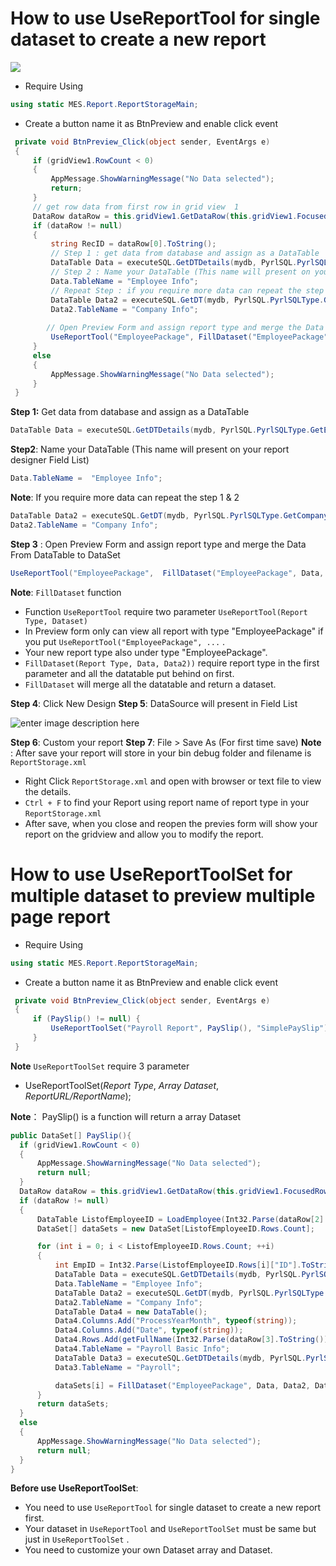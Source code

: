 # How to use UseReportTool for single dataset to create a new report 
![](https://i.ibb.co/zfxHRzN/image.png)

- Require Using 
```csharp
using static MES.Report.ReportStorageMain;
```

- Create a button name it as BtnPreview and enable click event 


```csharp
 private void BtnPreview_Click(object sender, EventArgs e)
 {
     if (gridView1.RowCount < 0)
     {
         AppMessage.ShowWarningMessage("No Data selected");
         return;
     }
     // get row data from first row in grid view  1
     DataRow dataRow = this.gridView1.GetDataRow(this.gridView1.FocusedRowHandle);
     if (dataRow != null)
     {
         string RecID = dataRow[0].ToString();
         // Step 1 : get data from database and assign as a DataTable 
         DataTable Data = executeSQL.GetDTDetails(mydb, PyrlSQL.PyrlSQLType.GetEmployeeData, RecID);
         // Step 2 : Name your DataTable (This name will present on your report designer datasource section)
         Data.TableName = "Employee Info";
         // Repeat Step : if you require more data can repeat the step
         DataTable Data2 = executeSQL.GetDT(mydb, PyrlSQL.PyrlSQLType.GetCompanyGeneralDT);
         Data2.TableName = "Company Info";
			
		// Open Preview Form and assign report type and merge the Data From DataTable to DataSet
         UseReportTool("EmployeePackage", FillDataset("EmployeePackage", Data, Data2));
     }
     else
     {
         AppMessage.ShowWarningMessage("No Data selected");
     }
 }
```
**Step 1:** Get data from database and assign as a DataTable 
```csharp
DataTable Data = executeSQL.GetDTDetails(mydb, PyrlSQL.PyrlSQLType.GetEmployeeData, RecID);
 ```

**Step2**: Name your DataTable (This name will present on your report designer Field List)
```csharp
Data.TableName =  "Employee Info";
 ```

**Note**: If you require more data can repeat the step 1 & 2
```csharp
DataTable Data2 = executeSQL.GetDT(mydb, PyrlSQL.PyrlSQLType.GetCompanyGeneralDT);
Data2.TableName = "Company Info";
 ```

**Step 3** : Open Preview Form and assign report type and merge the Data From DataTable to DataSet
```csharp
UseReportTool("EmployeePackage",  FillDataset("EmployeePackage", Data, Data2));
 ```

**Note**: `FillDataset` function 
 - Function `UseReportTool` require two parameter `UseReportTool(Report Type, Dataset)` 
 - In Preview form only can view all report with type "EmployeePackage" if you put `UseReportTool("EmployeePackage", ...` . 
 - Your new report type also under type "EmployeePackage".
 - `FillDataset(Report Type, Data, Data2))` require report type in the first parameter and all the datatable put behind on first. 
 - `FillDataset` will merge all the datatable and return a dataset.

**Step 4**: Click New Design
**Step 5**:  DataSource will present in Field List

![enter image description here](https://i.ibb.co/bb9N0SF/image.png)

**Step 6**: Custom your report
**Step 7**: File > Save As (For first time save)
**Note** : After save your report will store in your bin debug folder and filename is `ReportStorage.xml`

 - Right Click `ReportStorage.xml` and open with browser or text file to view the details.
 - `Ctrl + F` to find your Report using report name of report type in your `ReportStorage.xml`
 - After save, when you close and reopen the previes form will show your report on the gridview and allow you to modify the report.

# How to use UseReportToolSet for multiple dataset to preview multiple page report

- Require Using 
```csharp
using static MES.Report.ReportStorageMain;
```

- Create a button name it as BtnPreview and enable click event 

```csharp
 private void BtnPreview_Click(object sender, EventArgs e)
 {
     if (PaySlip() != null) {
         UseReportToolSet("Payroll Report", PaySlip(), "SimplePaySlip");
     }
 }
```
**Note**
 `UseReportToolSet`  require 3 parameter 
 - UseReportToolSet(*Report Type*, *Array Dataset*, *ReportURL/ReportName*);

**Note**： PaySlip() is a function will return a array Dataset 
 ```csharp
public DataSet[] PaySlip(){
   if (gridView1.RowCount < 0)
   {
       AppMessage.ShowWarningMessage("No Data selected");
       return null;
   }
   DataRow dataRow = this.gridView1.GetDataRow(this.gridView1.FocusedRowHandle);
   if (dataRow != null)
   {
       DataTable ListofEmployeeID = LoadEmployee(Int32.Parse(dataRow[2].ToString()), Int32.Parse(dataRow[3].ToString()));
       DataSet[] dataSets = new DataSet[ListofEmployeeID.Rows.Count];

       for (int i = 0; i < ListofEmployeeID.Rows.Count; ++i)
       {
           int EmpID = Int32.Parse(ListofEmployeeID.Rows[i]["ID"].ToString());
           DataTable Data = executeSQL.GetDTDetails(mydb, PyrlSQL.PyrlSQLType.GetEmployeeData, EmpID);
           Data.TableName = "Employee Info";
           DataTable Data2 = executeSQL.GetDT(mydb, PyrlSQL.PyrlSQLType.GetCompanyGeneralDT);
           Data2.TableName = "Company Info";
           DataTable Data4 = new DataTable();
           Data4.Columns.Add("ProcessYearMonth", typeof(string));
           Data4.Columns.Add("Date", typeof(string));
           Data4.Rows.Add(getFullName(Int32.Parse(dataRow[3].ToString())) + $" {Int32.Parse(dataRow[2].ToString())}", DateTime.Now.ToString("dd-MM-yyyy"));
           Data4.TableName = "Payroll Basic Info";
           DataTable Data3 = executeSQL.GetDTDetails(mydb, PyrlSQL.PyrlSQLType.PayrollReportByEmployee, Int32.Parse(dataRow[2].ToString()), Int32.Parse(dataRow[3].ToString()), EmpID);
           Data3.TableName = "Payroll";

           dataSets[i] = FillDataset("EmployeePackage", Data, Data2, Data3, Data4);
       }
       return dataSets;
   }
   else
   {
       AppMessage.ShowWarningMessage("No Data selected");
       return null;
   }
}
```

**Before use UseReportToolSet**: 

 - You need to use  `UseReportTool` for single dataset to create a new report first. 
 - Your dataset in `UseReportTool` and `UseReportToolSet` must be same but just in `UseReportToolSet` .
 - You need to customize your own Dataset array and Dataset.
 
